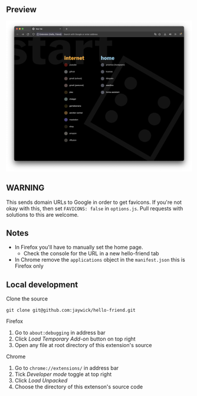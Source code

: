 ## Preview

![Screenshot preview of the hello-friend extension on a new tab](./PREVIEW.png)

## WARNING

This sends domain URLs to Google in order to get favicons. If you're not okay with this, then set `FAVICONS: false` in `options.js`. Pull requests with solutions to this are welcome.

## Notes

-   In Firefox you'll have to manually set the home page.
    -   Check the console for the URL in a new hello-friend tab
-   In Chrome remove the `applications` object in the `manifest.json` this is Firefox only

## Local development

Clone the source

    git clone git@github.com:jaywick/hello-friend.git

Firefox

1. Go to `about:debugging` in address bar
2. Click _Load Temporary Add-on_ button on top right
3. Open any file at root directory of this extension's source

Chrome

1. Go to `chrome://extensions/` in address bar
2. Tick _Developer mode_ toggle at top right
3. Click _Load Unpacked_
4. Choose the directory of this extenson's source code
